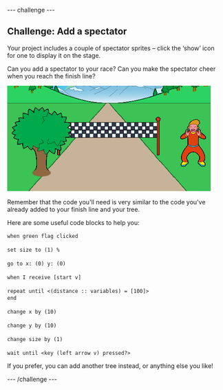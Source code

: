 --- challenge ---
## Challenge: Add a spectator

Your project includes a couple of spectator sprites – click the ‘show’ icon for one to display it on the stage. 

Can you add a spectator to your race? Can you make the spectator cheer when you reach the finish line?

![a spectator in the game](images/sprint-spectator.png)

Remember that the code you'll need is very similar to the code you've already added to your finish line and your tree.

Here are some useful code blocks to help you:

```blocks3
when green flag clicked

set size to (1) %

go to x: (0) y: (0)

when I receive [start v]

repeat until <(distance :: variables) = [100]>
end

change x by (10)

change y by (10)

change size by (1)

wait until <key (left arrow v) pressed?>
```

If you prefer, you can add another tree instead, or anything else you like!


--- /challenge ---